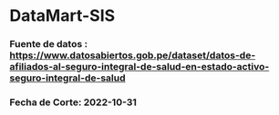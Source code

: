 # DataMart-SIS
### Fuente de datos : https://www.datosabiertos.gob.pe/dataset/datos-de-afiliados-al-seguro-integral-de-salud-en-estado-activo-seguro-integral-de-salud
### Fecha de Corte: 2022-10-31
